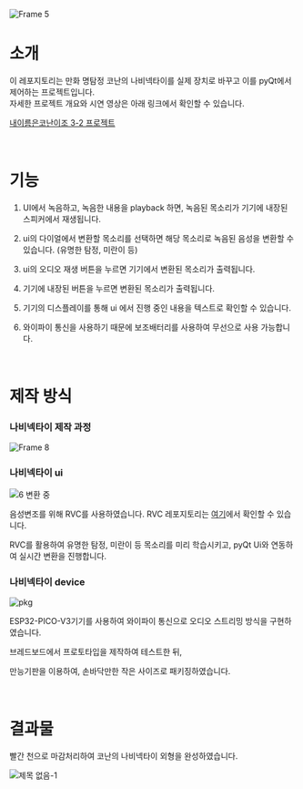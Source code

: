 ![Frame 5](https://github.com/jyoovision/Conan_Bowtie/assets/124518704/b1d03904-803e-4980-9280-ffd2feef063c)

# 소개
이 레포지토리는 만화 명탐정 코난의 나비넥타이를 실제 장치로 바꾸고 이를 pyQt에서 제어하는 ​​프로젝트입니다.  
자세한 프로젝트 개요와 시연 영상은 아래 링크에서 확인할 수 있습니다.

[내이름은코난이조 3-2 프로젝트](https://sites.google.com/u/0/d/1EUl1t78-mDn8tvIg2rFbYJqpqM5RhRJy/p/1fvR1vux2p6-NRxdmeTO8siCSs4EotQxO/preview)

<br/>  

# 기능

1. UI에서 녹음하고, 녹음한 내용을 playback 하면, 녹음된 목소리가 기기에 내장된 스피커에서 재생됩니다.

2. ui의 다이얼에서 변환할 목소리를 선택하면 해당 목소리로 녹음된 음성을 변환할 수 있습니다. (유명한 탐정, 미란이 등)

3. ui의 오디오 재생 버튼을 누르면 기기에서 변환된 목소리가 출력됩니다.

4. 기기에 내장된 버튼을 누르면 변환된 목소리가 출력됩니다.

5. 기기의 디스플레이를 통해 ui 에서 진행 중인 내용을 텍스트로 확인할 수 있습니다. 

6. 와이파이 통신을 사용하기 때문에 보조배터리를 사용하여 무선으로 사용 가능합니다.

<br/>  

# 제작 방식
### 나비넥타이 제작 과정
![Frame 8](https://github.com/jyoovision/Conan_Bowtie/assets/124518704/236f4d4b-35b7-469e-9a22-278514c5df07)  


### 나비넥타이 ui  
![6  변환 중](https://github.com/jyoovision/Conan_Bowtie/assets/124518704/074a5029-5422-431f-ae5f-7f8c1b5aed35)  


음성변조를 위해 RVC를 사용하였습니다. RVC 레포지토리는 [여기](https://github.com/RVC-Project)에서 확인할 수 있습니다.  

RVC를 활용하여 유명한 탐정, 미란이 등 목소리를 미리 학습시키고, pyQt Ui와 연동하여 실시간 변환을 진행합니다.


### 나비넥타이 device  
![pkg](https://github.com/jyoovision/Conan_Bowtie/assets/124518704/adcc47a2-c981-429a-8a57-c5dccaf3019d)

ESP32-PICO-V3기기를 사용하여 와이파이 통신으로 오디오 스트리밍 방식을 구현하였습니다.

브레드보드에서 프로토타입을 제작하여 테스트한 뒤,

만능기판을 이용하여, 손바닥만한 작은 사이즈로 패키징하였습니다.

<br/>  

# 결과물
빨간 천으로 마감처리하여 코난의 나비넥타이 외형을 완성하였습니다.  

![제목 없음-1](https://github.com/jyoovision/Conan_Bowtie/assets/124518704/3a71e300-b531-4e0d-84a0-a6c0930a8569)

